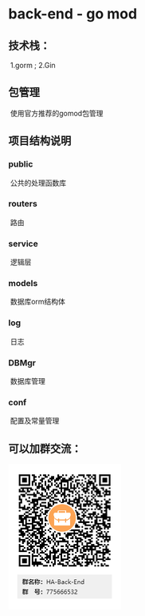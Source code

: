 # back-end - go mod

## 技术栈：

​	1.gorm ; 2.Gin

## 包管理

​	使用官方推荐的gomod包管理



## 项目结构说明

### public

​	公共的处理函数库

### routers

​	路由

### service

​	逻辑层

### models

​	数据库orm结构体

### log

​	日志

### DBMgr

​	数据库管理

### conf

​	配置及常量管理



## 可以加群交流：

![](HA-Back-End群二维码.png)

